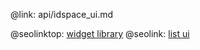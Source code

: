 @link: api/idspace_ui.md

@seolinktop: [widget library](https://webix.com)
@seolink: [list ui](https://webix.com/widget/list/)